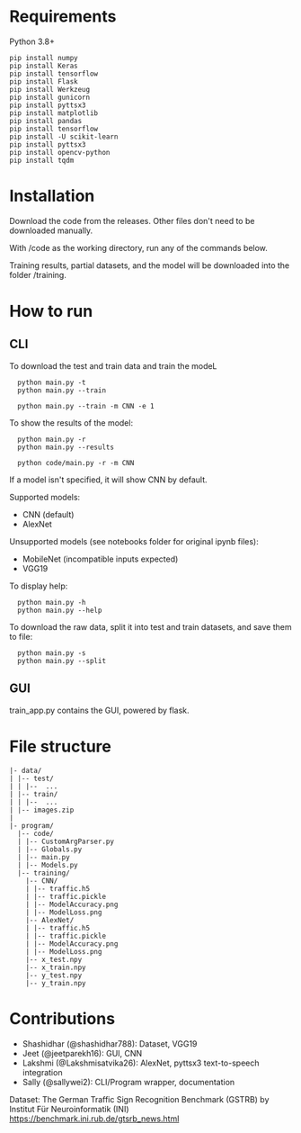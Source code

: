 # Requirements

Python 3.8+

```
pip install numpy
pip install Keras
pip install tensorflow
pip install Flask
pip install Werkzeug
pip install gunicorn
pip install pyttsx3
pip install matplotlib
pip install pandas
pip install tensorflow
pip install -U scikit-learn
pip install pyttsx3
pip install opencv-python
pip install tqdm
```

# Installation

Download the code from the releases. Other files don't need to be downloaded manually.

With /code as the working directory, run any of the commands below.

Training results, partial datasets, and the model will be downloaded into the folder /training.

# How to run

## CLI

To download the test and train data and train the modeL
```
  python main.py -t
  python main.py --train

  python main.py --train -m CNN -e 1
```

To show the results of the model:
```
  python main.py -r
  python main.py --results

  python code/main.py -r -m CNN
```
If a model isn't specified, it will show CNN by default.

Supported models:
* CNN (default)
* AlexNet

Unsupported models (see notebooks folder for original ipynb files):
* MobileNet (incompatible inputs expected)
* VGG19

To display help:
```
  python main.py -h
  python main.py --help
```

To download the raw data, split it into test and train datasets, and save them to file:
```
  python main.py -s
  python main.py --split
```

## GUI

train_app.py contains the GUI, powered by flask.

# File structure

```
|- data/
| |-- test/
| | |--  ...
| |-- train/
| | |--  ...
| |-- images.zip
|
|- program/
  |-- code/
  | |-- CustomArgParser.py
  | |-- Globals.py
  | |-- main.py
  | |-- Models.py
  |-- training/
    |-- CNN/
    | |-- traffic.h5
    | |-- traffic.pickle
    | |-- ModelAccuracy.png
    | |-- ModelLoss.png
    |-- AlexNet/
    | |-- traffic.h5
    | |-- traffic.pickle
    | |-- ModelAccuracy.png
    | |-- ModelLoss.png
    |-- x_test.npy
    |-- x_train.npy
    |-- y_test.npy
    |-- y_train.npy
```

# Contributions

* Shashidhar (@shashidhar788): Dataset, VGG19
* Jeet (@jeetparekh16): GUI, CNN
* Lakshmi (@Lakshmisatvika26): AlexNet, pyttsx3 text-to-speech integration
* Sally (@sallywei2): CLI/Program wrapper, documentation

Dataset: The German Traffic Sign Recognition Benchmark (GSTRB) by Institut Für Neuroinformatik (INI) https://benchmark.ini.rub.de/gtsrb_news.html